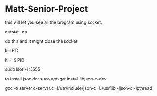 # Matt-Senior-Project

this will let you see all the program using socket.

netstat -np

do this and it might close the socket

kill PID
  
kill -9 PID
  
sudo lsof -i :5555

  
to install json do: sudo apt-get install libjson-c-dev 


 gcc -o server c-server.c -I/usr/include/json-c -L/usr/lib -ljson-c -lpthread

